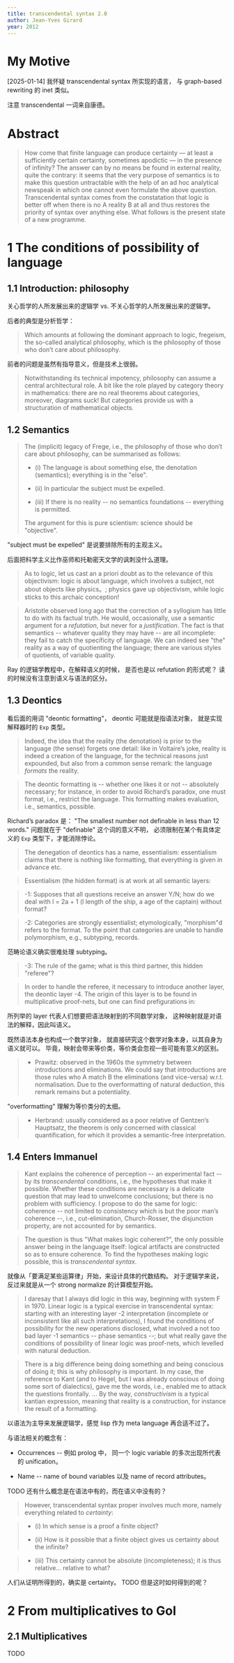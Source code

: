```yaml
---
title: transcendental syntax 2.0
author: Jean-Yves Girard
year: 2012
---
```


# My Motive

[2025-01-14] 我怀疑 transcendental syntax 所实现的语言，
与 graph-based rewriting 的 inet 类似。

注意 transcendental 一词来自康德。

# Abstract

> How come that finite language can produce certainty — at least a
> sufficiently certain certainty, sometimes apodictic — in the
> presence of infinity? The answer can by no means be found in
> external reality, quite the contrary: it seems that the very purpose
> of semantics is to make this question untractable with the help of
> an ad hoc analytical newspeak in which one cannot even formulate the
> above question. Transcendental syntax comes from the constatation
> that logic is better off when there is no A reality B at all and
> thus restores the priority of syntax over anything else. What
> follows is the present state of a new programme.

# 1 The conditions of possibility of language

## 1.1 Introduction: philosophy

关心哲学的人所发展出来的逻辑学 vs. 不关心哲学的人所发展出来的逻辑学。

后者的典型是分析哲学：

> Which amounts at following the dominant approach to logic, fregeism,
> the so-called analytical philosophy, which is the philosophy of
> those who don’t care about philosophy.

前者的问题是虽然有指导意义，但是技术上很弱。

> Notwithstanding its technical impotency, philosophy can assume a
> central architectural role. A bit like the role played by category
> theory in mathematics: there are no real theorems about categories,
> moreover, diagrams suck! But categories provide us with a
> structuration of mathematical objects.

## 1.2 Semantics

> The (implicit) legacy of Frege, i.e., the philosophy of those who
> don’t care about philosophy, can be summarised as follows:
>
> - (i) The language is about something else, the denotation
>   (semantics); everything is in the "else".
>
> - (ii) In particular the subject must be expelled.
>
> - (iii) If there is no reality -- no semantics foundations --
>   everything is permitted.
>
> The argument for this is pure scientism: science should be "objective".

"subject must be expelled" 是说要排除所有的主观主义。

后面把科学主义比作巫师和托勒密天文学的讽刺没什么道理。

> As to logic, let us cast an a priori doubt as to the relevance of
> this objectivism: logic is about language, which involves a subject,
> not about objects like physics。; physics gave up objectivism, while
> logic sticks to this archaic conception!

> Aristotle observed long ago that the correction of a syllogism has
> little to do with its factual truth. He would, occasionally, use a
> semantic argument for a _refutation_, but never for a _justification_.
> The fact is that semantics -- whatever quality they may have -- are
> all incomplete: they fail to catch the specificity of language. We
> can indeed see "the" reality as a way of quotienting the language;
> there are various styles of quotients, of variable quality.

Ray 的逻辑学教程中，在解释语义的时候，
是否也是以 refutation 的形式呢？
读的时候没有注意到语义与语法的区分。

## 1.3 Deontics

看后面的用词 "deontic formatting"，
deontic 可能就是指语法对象，
就是实现解释器时的 `Exp` 类型。

> Indeed, the idea that the reality (the denotation) is prior to the
> language (the sense) forgets one detail: like in Voltaire’s joke,
> reality is indeed a creation of the language, for the technical
> reasons just expounded, but also from a common sense remark: the
> language _formats_ the reality.

> The deontic formatting is -- whether one likes it or not --
> absolutely necessary; for instance, in order to avoid Richard’s
> paradox, one must format, i.e., restrict the language. This
> formatting makes evaluation, i.e., semantics, possible.

Richard’s paradox 是：
"The smallest number not definable in less than 12 words."
问题就在于 "definable" 这个词的意义不明，
必须限制在某个有具体定义的 `Exp` 类型下，才能消除悖论。

> The denegation of deontics has a name, essentialism: essentialism
> claims that there is nothing like formatting, that everything is
> given in advance etc.

> Essentialism (the hidden format) is at work at all semantic layers:

> -1: Supposes that all questions receive an answer Y/N; how do we
> deal with l = 2a + 1 (l length of the ship, a age of the captain)
> without format?

> -2: Categories are strongly essentialist; etymologically,
> "morphism"d refers to the format. To the point that categories are
> unable to handle polymorphism, e.g., subtyping, records.

范畴论语义确实很难处理 subtyping。

> -3: The rule of the game; what is this third partner,
> this hidden "referee"?

> In order to handle the referee, it necessary to introduce another
> layer, the deontic layer -4. The origin of this layer is to be found
> in multiplicative proof-nets, but one can find prefigurations in:

所列举的 layer 代表人们想要把语法映射到的不同数学对象，
这种映射就是对语法的解释，因此叫语义。

既然语法本身也构成一个数学对象，
就直接研究这个数学对象本身，以其自身为语义就可以。
毕竟，映射会带来等价类，等价类会忽视一些可能有意义的区别。

> - Prawitz: observed in the 1960s the symmetry between introductions
>   and eliminations. We could say that introductions are those rules
>   who A match B the eliminations (and vice-versa)
>   w.r.t. normalisation. Due to the overformatting of natural
>   deduction, this remark remains but a potentiality.

"overformatting" 理解为等价类分的太细。

> - Herbrand: usually considered as a poor relative of Gentzen’s
>   Hauptsatz, the theorem is only concerned with classical
>   quantification, for which it provides a semantic-free
>   interpretation.

## 1.4 Enters Immanuel

> Kant explains the coherence of perception -- an experimental fact --
> by its _transcendental_ conditions, i.e., the hypotheses that make
> it possible. Whether these conditions are necessary is a delicate
> question that may lead to unwelcome conclusions; but there is no
> problem with sufficiency. I propose to do the same for logic:
> coherence -- not limited to consistency which is but the poor man’s
> coherence --, i.e., cut-elimination, Church-Rosser, the disjunction
> property, are not accounted for by semantics.

> The question is thus "What makes logic coherent?", the only possible
> answer being in the language itself: logical artifacts are
> constructed so as to ensure coherence. To find the hypotheses making
> logic possible, this is _transcendental syntax_.

就像从「要满足某些运算律」开始，来设计具体的代数结构。
对于逻辑学来说，反过来就是从一个 strong normalize 的计算模型开始。

> I daresay that I always did logic in this way, beginning with system
> F in 1970. Linear logic is a typical exercise in transcendental
> syntax: starting with an interesting layer -2 interpretation
> (incomplete or inconsistent like all such interpretations), I found
> the conditions of possibility for the new operations disclosed, what
> involved a not too bad layer -1 semantics -- phase semantics --; but
> what really gave the conditions of possibility of linear logic was
> proof-nets, which levelled with natural deduction.

> There is a big difference being doing something and being conscious
> of doing it; this is why philosophy is important. In my case, the
> reference to Kant (and to Hegel, but I was already conscious of
> doing some sort of dialectics), gave me the words, i.e., enabled me
> to attack the questions frontally. ... By the way, _constructivism_
> is a typical kantian expression, meaning that reality is a
> construction, for instance the result of a formatting.

以语法为主导来发展逻辑学，感觉 lisp 作为 meta language 再合适不过了。

与语法相关的概念有：

- Occurrences -- 例如 prolog 中，
  同一个 logic variable 的多次出现所代表的 unification。

- Name -- name of bound variables 以及 name of record attributes。

TODO 还有什么概念是在语法中有的，而在语义中没有的？

> However, transcendental syntax proper involves much more, namely
> everything related to _certainty_:

> - (i) In which sense is a proof a finite object?
>
> - (ii) How is it possible that a finite object gives us certainty
>   about the infinite?

> - (iii) This certainty cannot be absolute (incompleteness);
>   it is thus relative...  relative to what?

人们从证明所得到的，确实是 certainty。
TODO 但是这时如何得到的呢？

# 2 From multiplicatives to GoI

## 2.1 Multiplicatives

TODO
